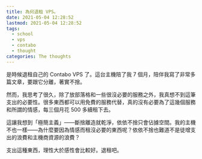 ```yaml
---
title: 為何退租 VPS。
date: 2021-05-04 12:28:52
lastmod: 2021-05-04 12:28:52
tags:
  - school
  - vps
  - contabo
  - thought
categories: The thoughts
---
```


是時候退租自己的 Contabo VPS 了。這台主機陪了我 7 個月，陪伴我寫了非常多篇文章，要跟它分離，著實不捨。

然而，我思考了很久，除了放部落格和一些很沒必要的服務之外，我真想不到這筆支出的必要性。很多東西都可以用免費的服務代替，真的沒有必要為了這幾個服務和所謂的情感，每三個月花 500 多續租下去。

這讓我想到「極簡主義」——斷捨離造就乾淨，依依不捨只會佔據空間。我的主機不也一樣——為什麼要因為情感而租沒必要的東西呢？依依不捨也難道不是徒增支出的浪費和主機商資源的浪費？

支出這種東西，理性大於感性會比較好。退租吧。
